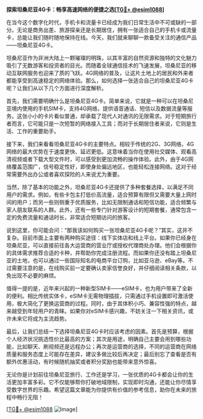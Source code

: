 **探索坦桑尼亚4G卡：畅享高速网络的便捷之选[[TG💪+ @esim1088](https://t.me/s/esim1088)]**

在当今这个数字化时代，手机卡和流量卡已经成为我们日常生活中不可或缺的一部分。无论是商务出差、旅游探亲还是长期居住，拥有一张适合自己的手机卡或流量卡，总能让我们随时随地保持在线。今天，我们就来聊聊一款备受关注的通信产品——坦桑尼亚4G卡。

坦桑尼亚作为非洲大陆上一颗璀璨的明珠，以其丰富的自然资源和独特的文化魅力吸引了无数游客和投资者的目光。而随着全球通信技术的飞速发展，坦桑尼亚的移动互联网服务也迎来了质的飞跃。4G网络的普及，让这片土地上的居民和外来者都能享受到高速稳定的网络体验。那么，如何选择一张适合自己的坦桑尼亚4G卡呢？让我们从以下几个方面进行深度解析。

首先，我们需要明确什么是坦桑尼亚4G卡。简单来说，它就是一种可以在坦桑尼亚境内使用的手机SIM卡，支持4G网络，提供语音通话、短信以及数据流量等服务。这张小小的卡片看似普通，却承载了现代人对通讯的无限需求。对于短期旅行者而言，它可能只是一次短暂的网络接入工具；而对于长期居住者来说，它则是生活、工作的重要助手。

接下来，我们来看看坦桑尼亚4G卡的主要特点。相较于传统的2G、3G网络，4G网络的最大优势在于速度更快、延迟更低。这意味着当你在使用社交媒体、观看高清视频或者下载大型文件时，可以感受到更加流畅的操作体验。此外，由于4G网络覆盖范围广，信号稳定性好，即使身处偏远地区，也能轻松连接网络。这对于经常需要外出办公或者喜欢探险的人来说尤为重要。

当然，除了基本的功能之外，坦桑尼亚4G卡还提供了多种套餐选择，以满足不同用户的需求。例如，有些卡包主打低价高流量，适合预算有限但又需要大量上网时间的用户；而另一些则侧重于优质服务，比如无限制通话和短信功能，适合频繁与家人朋友联系的人群。此外，还有一些专门针对游客设计的短期套餐，通常包含一定的免费流量和通话时长，非常适合短期访问的旅客。

说到这里，你可能会问：“那我该如何购买一张坦桑尼亚4G卡呢？”其实，这并不复杂。目前市面上主要有两种购买途径：线下实体店和线上平台。如果你已经身在坦桑尼亚，可以直接前往各大运营商的营业厅或授权代理商处办理。他们会根据你的具体需求推荐合适的卡种，并帮助你完成注册流程。而如果你还没有踏上坦桑尼亚的土地，也可以通过一些国际知名的电商平台订购，比如亚马逊、eBay等。不过需要注意的是，在线购买前一定要确认卖家信誉良好，并仔细阅读相关条款，以免出现不必要的麻烦。

值得一提的是，近年来兴起的一种新型SIM卡——eSIM卡，也为用户带来了全新的便利。相比传统实体卡，eSIM卡无需物理插拔，只需通过手机设置即可激活使用，极大简化了更换运营商的过程。同时，由于其体积小巧、兼容性强的特点，越来越受到年轻用户的青睐。如果你对eSIM卡感兴趣，不妨关注一下相关资讯，或许未来它将成为主流趋势。

最后，让我们总结一下选择坦桑尼亚4G卡时应该考虑的因素。首先是预算，根据个人经济状况挑选性价比最高的方案；其次是用途，明确自己主要会用到哪些功能，比如聊天、刷视频还是远程办公；再次是运营商的选择，不同的运营商在网络质量和服务态度上可能存在差异，建议多做比较后再决定；最后别忘了查看是否有额外优惠活动，有时候随机抽奖或者积分奖励也能带来意外惊喜。

无论你是计划前往坦桑尼亚旅行、工作还是学习，一张优质的4G卡都会让你的生活更加丰富多彩。它不仅能够帮你打破地域限制，实现即时沟通，还能让你尽情享受数字世界的乐趣。希望这篇文章能为你提供有价值的参考信息，助你在未来的旅程中畅行无阻！

[[TG💪+ @esim1088](https://t.me/s/esim1088) ![Image](https://i.postimg.cc/4NQfJmqS/Snipaste-2025-05-13-00-14-12.png)]